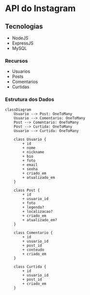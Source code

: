 # API do Instagram

## Tecnologias
- NodeJS
- ExpressJS
- MySQL

### Recursos
- Usuarios
- Posts
- Comentarios
- Curtidas

### Estrutura dos Dados

```mermaid
classDiagram
    Usuario --> Post: OneToMany
    Usuario --> Comentario: OneToMany
    Post --> Comentario: OneToMany
    Post --> Curtida: OneToMany
    Usuario --> Curtida: OneToMany

    class Usuario {
        + id
        + nome
        + nickname
        + bio
        + foto
        + email
        + senha
        + criado_em
        + atualizado_em
    }

    class Post {
        + id
        + usuario_id
        + foto
        + legenda?
        + localizacao?
        + criado_em
        + atualizado_em?
    }

    class Comentario {
        + id
        + usuario_id
        + post_id
        + conteudo
        + criado_em
    }

    class Curtida {
        + id
        + usuario_id
        + post_id
        + criado_em
    }
```